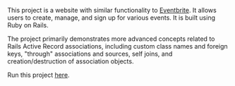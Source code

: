 
This project is a website with similar functionality to [Eventbrite](https://www.eventbrite.com/). It allows users to create, manage, and sign up for various events. It is built using Ruby on Rails.

The project primarily demonstrates more advanced concepts related to Rails Active Record associations, including custom class names and foreign keys, "through" associations and sources, self joins, and creation/destruction of association objects.

Run this project [here](https://fathomless-thicket-95460.herokuapp.com/).
